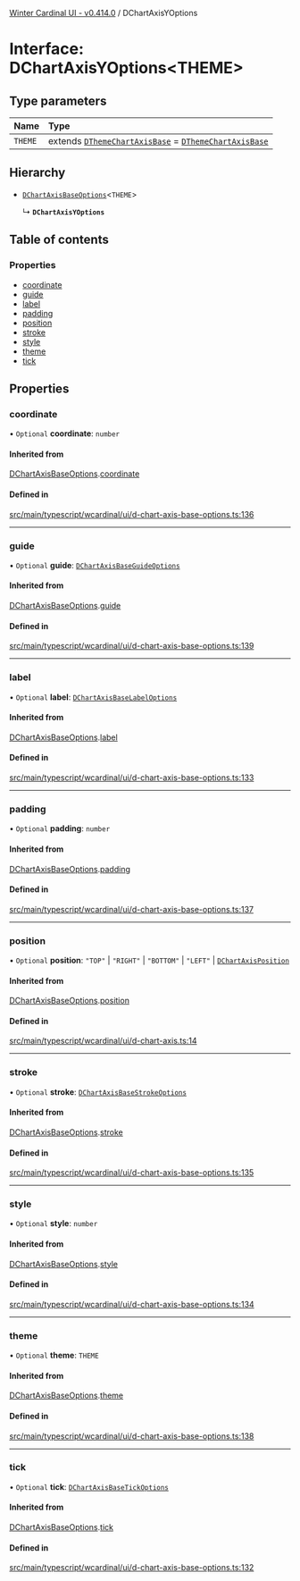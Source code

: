 [Winter Cardinal UI - v0.414.0](../index.md) / DChartAxisYOptions

# Interface: DChartAxisYOptions\<THEME\>

## Type parameters

| Name | Type |
| :------ | :------ |
| `THEME` | extends [`DThemeChartAxisBase`](DThemeChartAxisBase.md) = [`DThemeChartAxisBase`](DThemeChartAxisBase.md) |

## Hierarchy

- [`DChartAxisBaseOptions`](DChartAxisBaseOptions.md)\<`THEME`\>

  ↳ **`DChartAxisYOptions`**

## Table of contents

### Properties

- [coordinate](DChartAxisYOptions.md#coordinate)
- [guide](DChartAxisYOptions.md#guide)
- [label](DChartAxisYOptions.md#label)
- [padding](DChartAxisYOptions.md#padding)
- [position](DChartAxisYOptions.md#position)
- [stroke](DChartAxisYOptions.md#stroke)
- [style](DChartAxisYOptions.md#style)
- [theme](DChartAxisYOptions.md#theme)
- [tick](DChartAxisYOptions.md#tick)

## Properties

### coordinate

• `Optional` **coordinate**: `number`

#### Inherited from

[DChartAxisBaseOptions](DChartAxisBaseOptions.md).[coordinate](DChartAxisBaseOptions.md#coordinate)

#### Defined in

[src/main/typescript/wcardinal/ui/d-chart-axis-base-options.ts:136](https://github.com/winter-cardinal/winter-cardinal-ui/blob/v0.414.0/src/main/typescript/wcardinal/ui/d-chart-axis-base-options.ts#L136)

___

### guide

• `Optional` **guide**: [`DChartAxisBaseGuideOptions`](DChartAxisBaseGuideOptions.md)

#### Inherited from

[DChartAxisBaseOptions](DChartAxisBaseOptions.md).[guide](DChartAxisBaseOptions.md#guide)

#### Defined in

[src/main/typescript/wcardinal/ui/d-chart-axis-base-options.ts:139](https://github.com/winter-cardinal/winter-cardinal-ui/blob/v0.414.0/src/main/typescript/wcardinal/ui/d-chart-axis-base-options.ts#L139)

___

### label

• `Optional` **label**: [`DChartAxisBaseLabelOptions`](DChartAxisBaseLabelOptions.md)

#### Inherited from

[DChartAxisBaseOptions](DChartAxisBaseOptions.md).[label](DChartAxisBaseOptions.md#label)

#### Defined in

[src/main/typescript/wcardinal/ui/d-chart-axis-base-options.ts:133](https://github.com/winter-cardinal/winter-cardinal-ui/blob/v0.414.0/src/main/typescript/wcardinal/ui/d-chart-axis-base-options.ts#L133)

___

### padding

• `Optional` **padding**: `number`

#### Inherited from

[DChartAxisBaseOptions](DChartAxisBaseOptions.md).[padding](DChartAxisBaseOptions.md#padding)

#### Defined in

[src/main/typescript/wcardinal/ui/d-chart-axis-base-options.ts:137](https://github.com/winter-cardinal/winter-cardinal-ui/blob/v0.414.0/src/main/typescript/wcardinal/ui/d-chart-axis-base-options.ts#L137)

___

### position

• `Optional` **position**: ``"TOP"`` \| ``"RIGHT"`` \| ``"BOTTOM"`` \| ``"LEFT"`` \| [`DChartAxisPosition`](../index.md#dchartaxisposition)

#### Inherited from

[DChartAxisBaseOptions](DChartAxisBaseOptions.md).[position](DChartAxisBaseOptions.md#position)

#### Defined in

[src/main/typescript/wcardinal/ui/d-chart-axis.ts:14](https://github.com/winter-cardinal/winter-cardinal-ui/blob/v0.414.0/src/main/typescript/wcardinal/ui/d-chart-axis.ts#L14)

___

### stroke

• `Optional` **stroke**: [`DChartAxisBaseStrokeOptions`](DChartAxisBaseStrokeOptions.md)

#### Inherited from

[DChartAxisBaseOptions](DChartAxisBaseOptions.md).[stroke](DChartAxisBaseOptions.md#stroke)

#### Defined in

[src/main/typescript/wcardinal/ui/d-chart-axis-base-options.ts:135](https://github.com/winter-cardinal/winter-cardinal-ui/blob/v0.414.0/src/main/typescript/wcardinal/ui/d-chart-axis-base-options.ts#L135)

___

### style

• `Optional` **style**: `number`

#### Inherited from

[DChartAxisBaseOptions](DChartAxisBaseOptions.md).[style](DChartAxisBaseOptions.md#style)

#### Defined in

[src/main/typescript/wcardinal/ui/d-chart-axis-base-options.ts:134](https://github.com/winter-cardinal/winter-cardinal-ui/blob/v0.414.0/src/main/typescript/wcardinal/ui/d-chart-axis-base-options.ts#L134)

___

### theme

• `Optional` **theme**: `THEME`

#### Inherited from

[DChartAxisBaseOptions](DChartAxisBaseOptions.md).[theme](DChartAxisBaseOptions.md#theme)

#### Defined in

[src/main/typescript/wcardinal/ui/d-chart-axis-base-options.ts:138](https://github.com/winter-cardinal/winter-cardinal-ui/blob/v0.414.0/src/main/typescript/wcardinal/ui/d-chart-axis-base-options.ts#L138)

___

### tick

• `Optional` **tick**: [`DChartAxisBaseTickOptions`](DChartAxisBaseTickOptions.md)

#### Inherited from

[DChartAxisBaseOptions](DChartAxisBaseOptions.md).[tick](DChartAxisBaseOptions.md#tick)

#### Defined in

[src/main/typescript/wcardinal/ui/d-chart-axis-base-options.ts:132](https://github.com/winter-cardinal/winter-cardinal-ui/blob/v0.414.0/src/main/typescript/wcardinal/ui/d-chart-axis-base-options.ts#L132)
